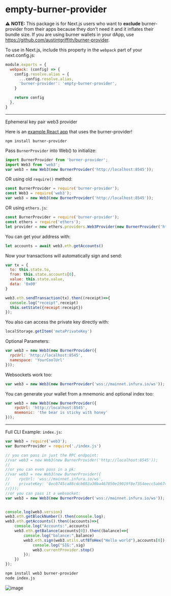 # empty-burner-provider

⚠️ **NOTE:** This package is for Next.js users who want to **exclude** burner-provider from their apps because they don't need it and it inflates their bundle size. If you are using burner wallets in your dApp, use https://github.com/austintgriffith/burner-provider.

To use in Next.js, include this property in the `webpack` part of your next.config.js:

```js
module.exports = {
  webpack: (config) => {
    config.resolve.alias = {
      ...config.resolve.alias,
      'burner-provider': 'empty-burner-provider',
    }

    return config
  },
}
```

----------------------------------

Ephemeral key pair web3 provider

Here is an [example React app](https://github.com/austintgriffith/burner-provider-example) that uses the burner-provider!

```
npm install burner-provider
```

Pass `BurnerProvider` into Web() to initialize:
```javascript
import BurnerProvider from 'burner-provider';
import Web3 from 'web3';
var web3 = new Web3(new BurnerProvider('http://localhost:8545'));
```

OR using old `require()` method:
```javascript
const BurnerProvider = require('burner-provider');
const Web3 = require('web3');
var web3 = new Web3(new BurnerProvider('http://localhost:8545'));
```

OR using `ethers.js`:
```javascript
const BurnerProvider = require('burner-provider');
const ethers = require('ethers');
let provider = new ethers.providers.Web3Provider(new BurnerProvider('http://localhost:8545'));
```

You can get your address with:
```javascript
let accounts = await web3.eth.getAccounts()
```

Now your transactions will automatically sign and send:
```javascript
var tx = {
  to: this.state.to,
  from: this.state.accounts[0],
  value: this.state.value,
  data: '0x00'
}

web3.eth.sendTransaction(tx).then((receipt)=>{
  console.log("receipt",receipt)
  this.setState({receipt:receipt})
});
```

You also can access the private key directly with:
```javascript
localStorage.getItem('metaPrivateKey')
```

Optional Parameters:
```javascript
var web3 = new Web3(new BurnerProvider({
  rpcUrl: 'http://localhost:8545',
  namespace: 'YourCoolUrl'
}));
```

Websockets work too:
```javascript
var web3 = new Web3(new BurnerProvider('wss://mainnet.infura.io/ws'));
```

You can generate your wallet from a mnemonic and optional index too:
```javascript
var web3 = new Web3(new BurnerProvider({
    rpcUrl: 'http://localhost:8545',
    mnemonic: 'the bear is sticky with honey'
}));
```

-----------------------------------

Full CLI Example:
`index.js`:
```javascript
var Web3 = require('web3');
var BurnerProvider = require('./index.js')

// you can pass in just the RPC endpoint:
//var web3 = new Web3(new BurnerProvider('http://localhost:8545'));
//
//or you can even pass in a pk:
//var web3 = new Web3(new BurnerProvider({
//    rpcUrl: 'wss://mainnet.infura.io/ws',
//    privateKey: '0xc0745ca88cdcb802a30ba467850e19019f8e7354eecc5ab674d78452e4feab84'
//}));
//or you can pass it a websocket:
var web3 = new Web3(new BurnerProvider('wss://mainnet.infura.io/ws'));


console.log(web3.version)
web3.eth.getBlockNumber().then(console.log);
web3.eth.getAccounts().then((accounts)=>{
    console.log("Accounts:",accounts)
    web3.eth.getBalance(accounts[0]).then((balance)=>{
        console.log("balance:",balance)
        web3.eth.sign(web3.utils.utf8ToHex("Hello world"),accounts[0]).then((sig)=>{
            console.log("SIG:",sig)
            web3.currentProvider.stop()
        });
    })
});
```

```bash
npm install web3 burner-provider
node index.js
```

![image](https://user-images.githubusercontent.com/2653167/62563225-cb9c9d80-b83f-11e9-8496-b590226ef192.png)

